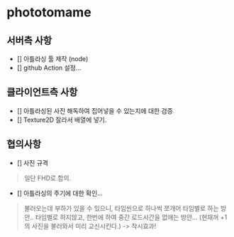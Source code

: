 # phototomame


## 서버측 사항
- [] 아틀라싱 툴 제작 (node)
- [] github Action 설정...


## 클라이언트측 사항
- [] 아틀라싱된 사진 해독하여 집어넣을 수 있는지에 대한 검증
- [] Texture2D 잘라서 배열에 넣기.

## 협의사항
- [] 사진 규격
> 일단 FHD로 합의.
- [] 아틀라싱의 주기에 대한 확인...
> 불러오는데 부하가 있을 수 있으니, 타임씬으로 하나씩 쪼개어 타임별로 하는 방안..
> 타임별로 하지않고, 한번에 하여 중간 로드시간을 없애는 방안... (현재꺼 +1의 사진을 불러와서 미리 교신시킨다.) -> 착시효과!
